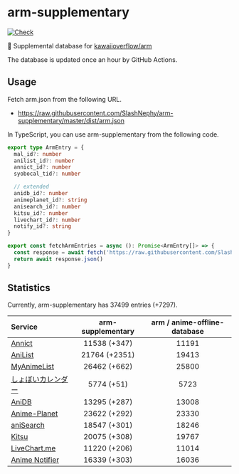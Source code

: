 # arm-supplementary

[![Check](https://github.com/SlashNephy/arm-supplementary/actions/workflows/check-node.yml/badge.svg)](https://github.com/SlashNephy/arm-supplementary/actions/workflows/check-node.yml)

💊 Supplemental database for [kawaiioverflow/arm](https://github.com/kawaiioverflow/arm)

The database is updated once an hour by GitHub Actions.

## Usage

Fetch arm.json from the following URL.

- https://raw.githubusercontent.com/SlashNephy/arm-supplementary/master/dist/arm.json

In TypeScript, you can use arm-supplementary from the following code.

```TypeScript
export type ArmEntry = {
  mal_id?: number
  anilist_id?: number
  annict_id?: number
  syobocal_tid?: number

  // extended
  anidb_id?: number
  animeplanet_id?: string
  anisearch_id?: number
  kitsu_id?: number
  livechart_id?: number
  notify_id?: string
}

export const fetchArmEntries = async (): Promise<ArmEntry[]> => {
  const response = await fetch('https://raw.githubusercontent.com/SlashNephy/arm-supplementary/master/dist/arm.json')
  return await response.json()
}
```

## Statistics

Currently, arm-supplementary has 37499 entries (+7297).

| Service                                     | arm-supplementary | arm / anime-offline-database |
| :------------------------------------------ | :---------------: | :--------------------------: |
| [Annict](https://annict.com)                |   11538 (+347)    |            11191             |
| [AniList](https://anilist.co)               |   21764 (+2351)   |            19413             |
| [MyAnimeList](https://myanimelist.net)      |   26462 (+662)    |            25800             |
| [しょぼいカレンダー](https://cal.syoboi.jp) |    5774 (+51)     |             5723             |
| [AniDB](https://anidb.net)                  |   13295 (+287)    |            13008             |
| [Anime-Planet](https://anime-planet.com)    |   23622 (+292)    |            23330             |
| [aniSearch](https://anisearch.com)          |   18547 (+301)    |            18246             |
| [Kitsu](https://kitsu.io)                   |   20075 (+308)    |            19767             |
| [LiveChart.me](https://livechart.me)        |   11220 (+206)    |            11014             |
| [Anime Notifier](https://notify.moe)        |   16339 (+303)    |            16036             |
